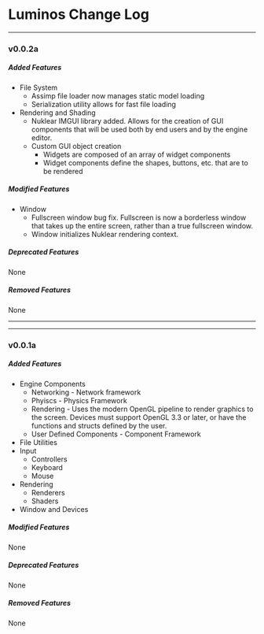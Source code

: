 # Luminos Change Log
---

### v0.0.2a

##### Added Features
* File System
	* Assimp file loader now manages static model loading
	* Serialization utility allows for fast file loading
* Rendering and Shading
	* Nuklear IMGUI library added.  Allows for the creation of GUI components that will be used both by end users and by the engine editor.
	* Custom GUI object creation
		* Widgets are composed of an array of widget components
		* Widget components define the shapes, buttons, etc. that are to be rendered

##### Modified Features
* Window
	* Fullscreen window bug fix.  Fullscreen is now a borderless window that takes up the entire screen, rather than a true fullscreen window.
	* Window initializes Nuklear rendering context.

##### Deprecated Features
None

##### Removed Features
None

---

---

### v0.0.1a

##### Added Features
* Engine Components
	* Networking - Network framework
	* Phyiscs - Physics Framework
	* Rendering - Uses the modern OpenGL pipeline to render graphics to the screen.  Devices must support OpenGL 3.3 or later, or have the functions and structs defined by the user.
	* User Defined Components - Component Framework
* File Utilities
* Input
	* Controllers
	* Keyboard
	* Mouse
* Rendering
	* Renderers
	* Shaders
* Window and Devices

##### Modified Features
None

##### Deprecated Features
None

##### Removed Features
None